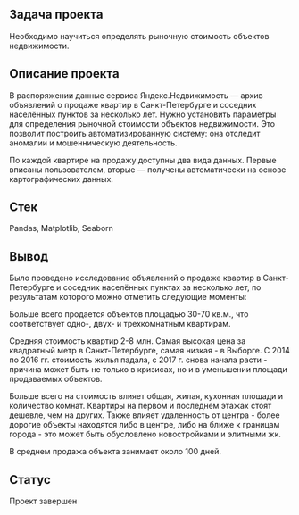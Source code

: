 ## Задача проекта
Необходимо научиться определять рыночную стоимость объектов недвижимости.

## Описание проекта
В распоряжении данные сервиса Яндекс.Недвижимость — архив объявлений о продаже квартир в Санкт-Петербурге и соседних населённых пунктов за несколько лет. Нужно установить параметры для определения рыночной стоимости объектов недвижимости. Это позволит построить автоматизированную систему: она отследит аномалии и мошенническую деятельность.

По каждой квартире на продажу доступны два вида данных. Первые вписаны пользователем, вторые — получены автоматически на основе картографических данных.

## Стек
Pandas, Matplotlib, Seaborn

## Вывод
Было проведено исследование объявлений о продаже квартир в Санкт-Петербурге и соседних населённых пунктах за несколько лет, по результатам которого можно отметить следующие моменты:

Больше всего продается объектов площадью 30-70 кв.м., что соответствует одно-, двух- и трехкомнатным квартирам.

Средняя стоимость квартир 2-8 млн. Самая высокая цена за квадратный метр в Санкт-Петербурге, самая низкая - в Выборге. С 2014 по 2016 гг. стоимость жилья падала, с 2017 г. снова начала расти - причина может быть не только в кризисах, но и в уменьшении площади продаваемых объектов.

Больше всего на стоимость влияет общая, жилая, кухонная площади и количество комнат. Квартиры на первом и последнем этажах стоят дешевле, чем на других. Также влияет удаленность от центра - более дорогие объекты находятся либо в центре, либо на ближе к границам города - это может быть обусловлено новостройками и элитными жк.

В среднем продажа объекта занимает около 100 дней.

## Статус
Проект завершен
